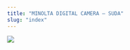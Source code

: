 ```yaml
---
title: "MINOLTA DIGITAL CAMERA – SUDA"
slug: "index"
---
```


[![](/wp-content/2008/11/PICT2305-300x225.jpg)](/wp-content/2008/11/PICT2305.jpg)